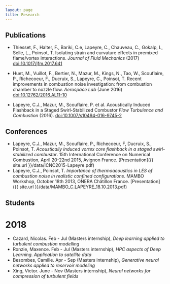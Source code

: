 ```yaml
---
layout: page
title: Research
---
```


## Publications

- Thiesset, F., Halter, F., Bariki, C.e, Lapeyre, C.,
  Chauveau, C., Gokalp, I., Selle, L., Poinsot, T. Isolating strain and
  curvature effects in premixed flame/vortex interactions. *Journal of
  Fluid Mechanics* (2017) [doi:10.1017/jfm.2017.641](https://doi.org/10.1017/jfm.2017.641)

- Huet, M., Vuillot, F., Bertier, N., Mazur, M., Kings, N., Tao, W.,
  Scouflaire, P., Richecoeur, F., Ducruix, S., Lapeyre, C., Poinsot, T.
  Recent improvements in combustion noise investigation: from combustion
  chamber to nozzle flow. *Aerospace Lab* (June 2016)
  [doi:10.12762/2016.AL11-10](http://www.aerospacelab-journal.org/sites/www.aerospacelab-journal.org/files/AL11-10.pdf)

- Lapeyre, C.J., Mazur, M., Scouflaire, P. et al. Acoustically Induced Flashback
  in a Staged Swirl-Stabilized Combustor *Flow Turbulence and Combustion* (2016).
  [doi:10.1007/s10494-016-9745-2](http://link.springer.com/article/10.1007/s10494-016-9745-2)


## Conferences

- Lapeyre, C.J., Mazur, M., Scouflaire, P., Richecoeur, F, Ducruix, S., Poinsot,
  T. *Acoustically induced vortex core flashback in a staged swirl-stabilized
  combustor*. 15th International Conference on Numerical Combustion, April
  20-22nd 2015, Avignon France. [Presentation]({{ site.url }}/data/ICNC2015-Lapeyre.pdf)
- Lapeyre, C.J., Poinsot, T. *Importance of thermoacoustics in LES of combustion
  noise in realistic confined configurations*. MAMBO Workshop, October 18th
  2013, ONERA Châtillon France. [Presentation]({{ site.url }}/data/MAMBO_C.LAPEYRE_18.10.2013.pdf)


## Students

# 2018

- Cazard, Nicolas. Feb - Jul (Masters internship), *Deep learning applied
  to turbulent combustion modelling*
- Ronzie, Maxence. Feb - Jul (Masters internship), *HPC aspects of Deep
  Learning. Application to satellite data*
- Besombes, Camille. Apr - Sep (Masters internship), *Generative neural
  networks applied to reservoir modeling*
- Xing, Victor. June - Nov (Masters internship), *Neural networks for
  compression of turbulent fields*
